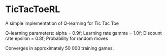 # TicTacToeRL
A simple implementation of Q-learning for Tic Tac Toe

Q-learning parameters:
alpha = 0.9f; Learning rate
gamma = 1.0f; Discount rate
epsilon = 0.8f; Probability for random moves

Converges in approximately 50 000 training games.
